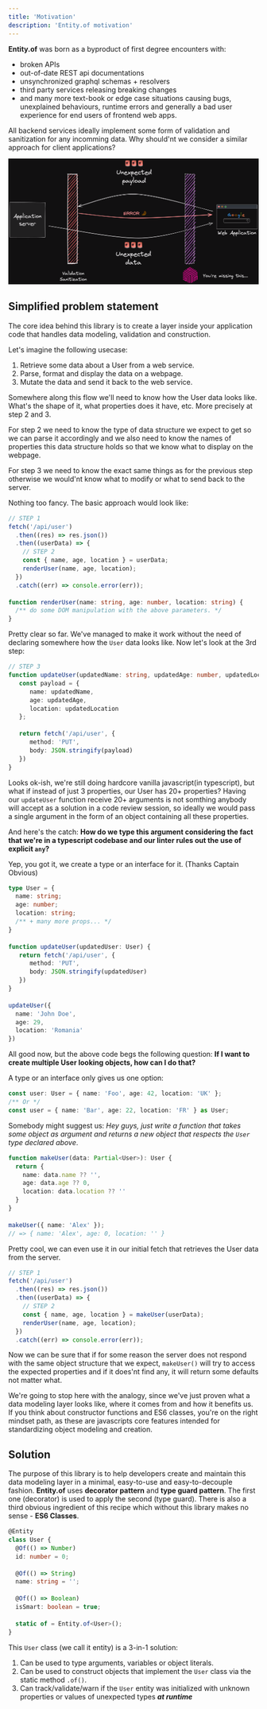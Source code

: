 ```yaml
---
title: 'Motivation'
description: 'Entity.of motivation'
---
```

**Entity.of** was born as a byproduct of first degree encounters with:
- broken APIs
- out-of-date REST api documentations
- unsynchronized graphql schemas + resolvers
- third party services releasing breaking changes
- and many more text-book or edge case situations causing bugs, unexplained behaviours, runtime errors and generally a bad user experience for end users of frontend web apps.

All backend services ideally implement some form of validation and sanitization for any incomming data.
Why should'nt we consider a similar approach for client applications?

<img width="auto" height="auto" alt="diagram" src="https://github.com/AlexandruCalinica/Entity.of/blob/main/assets/entityOf-diagram.png?raw=true" />

## Simplified problem statement
The core idea behind this library is to create a layer inside your application code that handles data modeling, validation and construction.

Let's imagine the following usecase:
  1) Retrieve some data about a User from a web service.
  2) Parse, format and display the data on a webpage.
  3) Mutate the data and send it back to the web service.
  
Somewhere along this flow we'll need to know how the User data looks like. What's the shape of it, what properties does it have, etc. More precisely at step 2 and 3.

For step 2 we need to know the type of data structure we expect to get so we can parse it accordingly and we also need to know the names of properties this data structure holds so that we know what to display on the webpage.

For step 3 we need to know the exact same things as for the previous step otherwise we would'nt know what to modify or what to send back to the server.

Nothing too fancy. The basic approach would look like:
```ts
// STEP 1
fetch('/api/user')
  .then((res) => res.json())
  .then((userData) => {
    // STEP 2
    const { name, age, location } = userData;
    renderUser(name, age, location);
  })
  .catch((err) => console.error(err));
  
function renderUser(name: string, age: number, location: string) {
  /** do some DOM manipulation with the above parameters. */
}
```

Pretty clear so far. We've managed to make it work without the need of declaring somewhere how the `User` data looks like. Now let's look at the 3rd step:
```ts
// STEP 3
function updateUser(updatedName: string, updatedAge: number, updatedLocation: string) {
   const payload = {
      name: updatedName,
      age: updatedAge,
      location: updatedLocation
   };
   
   return fetch('/api/user', {
      method: 'PUT',
      body: JSON.stringify(payload)
   })
}
```

Looks ok-ish, we're still doing hardcore vanilla javascript(in typescript), but what if instead of just 3 properties, our User has 20+ properties? Having our `updateUser` function receive 20+ arguments is not somthing anybody will accept as a solution in a code review session, so ideally we would pass a single argument in the form of an object containing all these properties.

And here's the catch: **How do we type this argument considering the fact that we're in a typescript codebase and our linter rules out the use of explicit `any`?**

Yep, you got it, we create a type or an interface for it. (Thanks Captain Obvious)
```ts
type User = {
  name: string;
  age: number;
  location: string;
  /** + many more props... */
}

function updateUser(updatedUser: User) {   
   return fetch('/api/user', {
      method: 'PUT',
      body: JSON.stringify(updatedUser)
   })
}

updateUser({
  name: 'John Doe',
  age: 29,
  location: 'Romania'
})
```

All good now, but the above code begs the following question:
**If I want to create multiple User looking objects, how can I do that?**

A type or an interface only gives us one option:

```ts
const user: User = { name: 'Foo', age: 42, location: 'UK' };
/** Or */
const user = { name: 'Bar', age: 22, location: 'FR' } as User;
```

Somebody might suggest us: *Hey guys, just write a function that takes some object as argument and returns a new object that respects the `User` type declared above*.
```ts
function makeUser(data: Partial<User>): User {
  return {
    name: data.name ?? '',
    age: data.age ?? 0,
    location: data.location ?? ''
  }
}

makeUser({ name: 'Alex' });
// => { name: 'Alex', age: 0, location: '' }
```
Pretty cool, we can even use it in our initial fetch that retrieves the User data from the server.
```ts
// STEP 1
fetch('/api/user')
  .then((res) => res.json())
  .then((userData) => {
    // STEP 2
    const { name, age, location } = makeUser(userData);
    renderUser(name, age, location);
  })
  .catch((err) => console.error(err)); 
```
Now we can be sure that if for some reason the server does not respond with the same object structure that we expect, `makeUser()` will try to access the expected properties and if it does'nt find any, it will return some defaults not matter what.

We're going to stop here with the analogy, since we've just proven what a data modeling layer looks like, where it comes from and how it benefits us. If you think about constructor functions and ES6 classes, you're on the right mindset path, as these are javascripts core features intended for standardizing object modeling and creation.

## Solution
The purpose of this library is to help developers create and maintain this data modeling layer in a minimal, easy-to-use and easy-to-decouple fashion.
**Entity.of** uses **decorator pattern** and **type guard pattern**. The first one (decorator) is used to apply the second (type guard). There is also a third obvious ingredient of this recipe which without this library makes no sense - **ES6 Classes**.

```ts
@Entity
class User {
  @Of(() => Number)
  id: number = 0;
  
  @Of(() => String)
  name: string = '';
  
  @Of(() => Boolean)
  isSmart: boolean = true;
  
  static of = Entity.of<User>();
}
```
This `User` class (we call it entity) is a 3-in-1 solution:
  1) Can be used to type arguments, variables or object literals.
  2) Can be used to construct objects that implement the `User` class via the static method `.of()`.
  3) Can track/validate/warn if the `User` entity was initialized with unknown properties or values of unexpected types ***at runtime***
